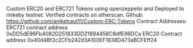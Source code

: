 Custom ERC20 and ERC721 Tokens using openzeppelin and Deployed to rinkeby testnet. 
Verified contracts on etherscan.
Github: https://github.com/aniketraut11/Custom-ERC-Tokens
Contract Addresses:
    ERC721 contract address 0xDD5dE96Fb4082D251833DD21894458C8dfE96DCa 
    ERC20 Contract address 0x40d4Bf2c2CFb242d3A100EF1838D473aBCFEff24 
